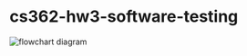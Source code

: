 # cs362-hw3-software-testing

![flowchart diagram](https://github.com/johnand4/cs362-hw3-software-testing/blob/main/flowchart.png)
